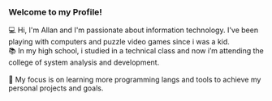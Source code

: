 ### Welcome to my Profile!
💻 Hi, I'm Allan and I'm passionate about information technology. I've been playing with computers and puzzle video games since i was a kid.<br/>
📚 In my high school, i studied in a technical class and now i’m attending the college of system analysis and development.<br/><br/>
🔭 My focus is on learning more programming langs and tools to achieve my personal projects and goals.

<!--🔭 My focus are in learning more programming langs and tools to 
**Ollem2000/ollem2000** is a ✨ _special_ ✨ repository because its `README.md` (this file) appears on your GitHub profile.

Here are some ideas to get you started:

- 🔭 I’m currently working on ...
- 🌱 I’m currently learning ...
- 👯 I’m looking to collaborate on ...
- 🤔 I’m looking for help with ...
- 💬 Ask me about ...
- 📫 How to reach me: ...
- 😄 Pronouns: ...
- ⚡ Fun fact: ...
-->
